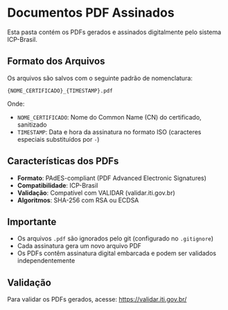 # Documentos PDF Assinados

Esta pasta contém os PDFs gerados e assinados digitalmente pelo sistema ICP-Brasil.

## Formato dos Arquivos

Os arquivos são salvos com o seguinte padrão de nomenclatura:
```
{NOME_CERTIFICADO}_{TIMESTAMP}.pdf
```

Onde:
- `NOME_CERTIFICADO`: Nome do Common Name (CN) do certificado, sanitizado
- `TIMESTAMP`: Data e hora da assinatura no formato ISO (caracteres especiais substituídos por `-`)

## Características dos PDFs

- **Formato**: PAdES-compliant (PDF Advanced Electronic Signatures)
- **Compatibilidade**: ICP-Brasil
- **Validação**: Compatível com VALIDAR (validar.iti.gov.br)
- **Algoritmos**: SHA-256 com RSA ou ECDSA

## Importante

- Os arquivos `.pdf` são ignorados pelo git (configurado no `.gitignore`)
- Cada assinatura gera um novo arquivo PDF
- Os PDFs contêm assinatura digital embarcada e podem ser validados independentemente

## Validação

Para validar os PDFs gerados, acesse:
https://validar.iti.gov.br/